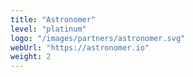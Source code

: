 ```yaml
---
title: "Astronomer"
level: "platinum"
logo: "/images/partners/astronomer.svg"
webUrl: "https://astronomer.io"
weight: 2
---
```


